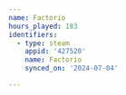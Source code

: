 ```yaml
---
name: Factorio
hours_played: 183
identifiers:
  - type: steam
    appid: '427520'
    name: Factorio
    synced_on: '2024-07-04'

---
```

